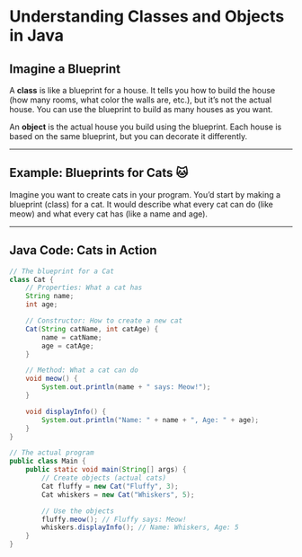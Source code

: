 # Understanding Classes and Objects in Java

## Imagine a Blueprint
A **class** is like a blueprint for a house. It tells you how to build the house (how many rooms, what color the walls are, etc.), but it’s not the actual house. You can use the blueprint to build as many houses as you want.

An **object** is the actual house you build using the blueprint. Each house is based on the same blueprint, but you can decorate it differently.

---

## Example: Blueprints for Cats 🐱
Imagine you want to create cats in your program. You’d start by making a blueprint (class) for a cat. It would describe what every cat can do (like meow) and what every cat has (like a name and age).

---

## Java Code: Cats in Action

```java
// The blueprint for a Cat
class Cat {
    // Properties: What a cat has
    String name;
    int age;

    // Constructor: How to create a new cat
    Cat(String catName, int catAge) {
        name = catName;
        age = catAge;
    }

    // Method: What a cat can do
    void meow() {
        System.out.println(name + " says: Meow!");
    }

    void displayInfo() {
        System.out.println("Name: " + name + ", Age: " + age);
    }
}

// The actual program
public class Main {
    public static void main(String[] args) {
        // Create objects (actual cats)
        Cat fluffy = new Cat("Fluffy", 3);
        Cat whiskers = new Cat("Whiskers", 5);

        // Use the objects
        fluffy.meow(); // Fluffy says: Meow!
        whiskers.displayInfo(); // Name: Whiskers, Age: 5
    }
}
